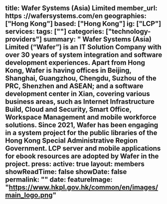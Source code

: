 title: Wafer Systems (Asia) Limited
member_url: https ://wafersystems.com/en
geographies: ["Hong Kong"]
based: ["Hong Kong"]
ig: ["LCP"] 
services: 
tags: [""]
categories: ["technology-providers"]
summary: "
Wafer Systems (Asia) Limited (“Wafer”) is an IT Solution Company with over 30
years of system integration and software development experiences.
Apart from Hong Kong, Wafer is having offices in Beijing, Shanghai, Guangzhou,
Chengdu, Suzhou of the PRC, Shenzhen and ASEAN; and a software development
center in Xian, covering various business areas, such as Internet Infrastructure Build,
Cloud and Security, Smart Office, Workspace Management and mobile workforce
solutions.
Since 2021, Wafer has been engaging in a system project for the public libraries of the
Hong Kong Special Administrative Region Government. LCP server and mobile
applications for ebook resources are adopted by Wafer in the project.
press:
active: true
layout: members
showReadTime: false
showDate: false
permalink: ""
date: 
featureImage: "https://www.hkpl.gov.hk/common/en/images/main_logo.png"
---
